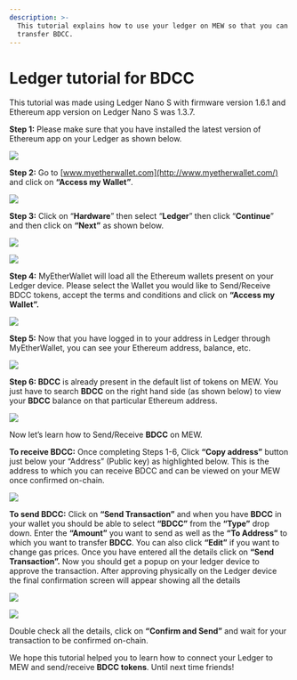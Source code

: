 ```yaml
---
description: >-
  This tutorial explains how to use your ledger on MEW so that you can vie and
  transfer BDCC.
---
```


# Ledger tutorial for BDCC

This tutorial was made using Ledger Nano S with firmware version 1.6.1 and Ethereum app version on Ledger Nano S was 1.3.7.

**Step 1:** Please make sure that you have installed the latest version of Ethereum app on your Ledger as shown below.

![](../../.gitbook/assets/1%20%281%29.png)

**Step 2:** Go to [www.myetherwallet.com](http://www.myetherwallet.com/) and click on **“Access my Wallet”**.

![](../../.gitbook/assets/2%20%281%29.png)

**Step 3:** Click on “**Hardware**” then select “**Ledger**” then click “**Continue**” and then click on **“Next”** as shown below.

![](../../.gitbook/assets/3%20%282%29.png)

![](../../.gitbook/assets/4%20%284%29.png)

**Step 4:** MyEtherWallet will load all the Ethereum wallets present on your Ledger device. Please select the Wallet you would like to Send/Receive BDCC tokens, accept the terms and conditions and click on **“Access my Wallet”.**

![](../../.gitbook/assets/5.png)

**Step 5:** Now that you have logged in to your address in Ledger through MyEtherWallet, you can see your Ethereum address, balance, etc.

![](../../.gitbook/assets/6%20%282%29.png)

**Step 6: BDCC** is already present in the default list of tokens on MEW. You just have to search **BDCC** on the right hand side \(as shown below\) to view your **BDCC** balance on that particular Ethereum address.

![](../../.gitbook/assets/7%20%281%29.png)

Now let’s learn how to Send/Receive **BDCC** on MEW.

**To receive BDCC:** Once completing Steps 1-6, Click **“Copy address”** button just below your “Address” \(Public key\) as highlighted below. This is the address to which you can receive BDCC and can be viewed on your MEW once confirmed on-chain.

![](../../.gitbook/assets/8%20%282%29.png)

**To send BDCC:** Click on **“Send Transaction”** and when you have **BDCC** in your wallet you should be able to select **“BDCC”** from the **“Type”** drop down. Enter the **“Amount”** you want to send as well as the **“To Address”** to which you want to transfer **BDCC**. You can also click **“Edit”** if you want to change gas prices. Once you have entered all the details click on **“Send Transaction”.** Now you should get a popup on your ledger device to approve the transaction. After approving physically on the Ledger device the final confirmation screen will appear showing all the details

![](../../.gitbook/assets/9.png)

![](../../.gitbook/assets/10%20%282%29.png)

Double check all the details, click on **“Confirm and Send”** and wait for your transaction to be confirmed on-chain.

We hope this tutorial helped you to learn how to connect your Ledger to MEW and send/receive **BDCC tokens**. Until next time friends!

